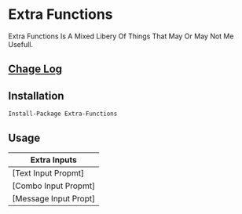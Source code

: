 # Extra Functions

Extra Functions Is A Mixed Libery Of Things That May Or May Not Me Usefull.

## [Chage Log](ChangeLog.md)


## Installation
```
Install-Package Extra-Functions
```

## Usage

| Extra Inputs | 
| --- |
| [Text Input Propmt] |
| [Combo Input Propmt] |
| [Message Input Propt] |
